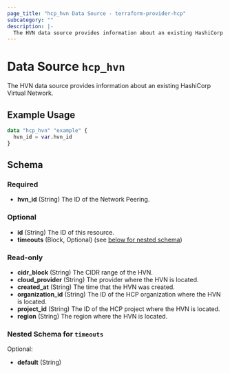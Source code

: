 ```yaml
---
page_title: "hcp_hvn Data Source - terraform-provider-hcp"
subcategory: ""
description: |-
  The HVN data source provides information about an existing HashiCorp Virtual Network.
---
```


# Data Source `hcp_hvn`

The HVN data source provides information about an existing HashiCorp Virtual Network.

## Example Usage

```terraform
data "hcp_hvn" "example" {
  hvn_id = var.hvn_id
}
```

## Schema

### Required

- **hvn_id** (String) The ID of the Network Peering.

### Optional

- **id** (String) The ID of this resource.
- **timeouts** (Block, Optional) (see [below for nested schema](#nestedblock--timeouts))

### Read-only

- **cidr_block** (String) The CIDR range of the HVN.
- **cloud_provider** (String) The provider where the HVN is located.
- **created_at** (String) The time that the HVN was created.
- **organization_id** (String) The ID of the HCP organization where the HVN is located.
- **project_id** (String) The ID of the HCP project where the HVN is located.
- **region** (String) The region where the HVN is located.

<a id="nestedblock--timeouts"></a>
### Nested Schema for `timeouts`

Optional:

- **default** (String)


